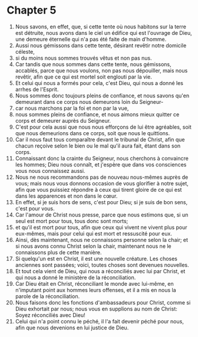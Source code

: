 # Chapter 5

1. Nous savons, en effet, que, si cette tente où nous habitons sur la terre est détruite, nous avons dans le ciel un édifice qui est l'ouvrage de Dieu, une demeure éternelle qui n'a pas été faite de main d'homme.
2. Aussi nous gémissons dans cette tente, désirant revêtir notre domicile céleste,
3. si du moins nous sommes trouvés vêtus et non pas nus.
4. Car tandis que nous sommes dans cette tente, nous gémissons, accablés, parce que nous voulons, non pas nous dépouiller, mais nous revêtir, afin que ce qui est mortel soit englouti par la vie.
5. Et celui qui nous a formés pour cela, c'est Dieu, qui nous a donné les arrhes de l'Esprit.
6. Nous sommes donc toujours pleins de confiance, et nous savons qu'en demeurant dans ce corps nous demeurons loin du Seigneur-
7. car nous marchons par la foi et non par la vue,
8. nous sommes pleins de confiance, et nous aimons mieux quitter ce corps et demeurer auprès du Seigneur.
9. C'est pour cela aussi que nous nous efforçons de lui être agréables, soit que nous demeurions dans ce corps, soit que nous le quittions.
10. Car il nous faut tous comparaître devant le tribunal de Christ, afin que chacun reçoive selon le bien ou le mal qu'il aura fait, étant dans son corps.
11. Connaissant donc la crainte du Seigneur, nous cherchons à convaincre les hommes; Dieu nous connaît, et j'espère que dans vos consciences vous nous connaissez aussi.
12. Nous ne nous recommandons pas de nouveau nous-mêmes auprès de vous; mais nous vous donnons occasion de vous glorifier à notre sujet, afin que vous puissiez répondre à ceux qui tirent gloire de ce qui est dans les apparences et non dans le cœur.
13. En effet, si je suis hors de sens, c'est pour Dieu; si je suis de bon sens, c'est pour vous.
14. Car l'amour de Christ nous presse, parce que nous estimons que, si un seul est mort pour tous, tous donc sont morts;
15. et qu'il est mort pour tous, afin que ceux qui vivent ne vivent plus pour eux-mêmes, mais pour celui qui est mort et ressuscité pour eux.
16. Ainsi, dès maintenant, nous ne connaissons personne selon la chair; et si nous avons connu Christ selon la chair, maintenant nous ne le connaissons plus de cette manière.
17. Si quelqu'un est en Christ, il est une nouvelle créature. Les choses anciennes sont passées; voici, toutes choses sont devenues nouvelles.
18. Et tout cela vient de Dieu, qui nous a réconciliés avec lui par Christ, et qui nous a donné le ministère de la réconciliation.
19. Car Dieu était en Christ, réconciliant le monde avec lui-même, en n'imputant point aux hommes leurs offenses, et il a mis en nous la parole de la réconciliation.
20. Nous faisons donc les fonctions d'ambassadeurs pour Christ, comme si Dieu exhortait par nous; nous vous en supplions au nom de Christ: Soyez réconciliés avec Dieu!
21. Celui qui n'a point connu le péché, il l'a fait devenir péché pour nous, afin que nous devenions en lui justice de Dieu.

